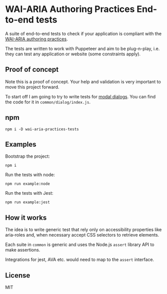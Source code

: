 # WAI-ARIA Authoring Practices End-to-end tests

A suite of end-to-end tests to check if your application is compliant with the [WAI-ARIA authoring practices](https://www.w3.org/TR/wai-aria-practices-1.1).

The tests are written to work with Puppeteer and aim to be plug-n-play, i.e. they can test any application or website (some constraints apply).

## Proof of concept

Note this is a proof of concept. Your help and validation is very important to move this project forward.

To start off I am going to try to write tests for [modal dialogs](https://www.w3.org/TR/wai-aria-practices-1.1/#dialog_modal). You can find the code for it in `common/dialog/index.js`.

## npm

```
npm i -D wai-aria-practices-tests
```

## Examples

Bootstrap the project:

```
npm i
```

Run the tests with node:

```
npm run example:node
```

Run the tests with Jest:

```
npm run example:jest
```

## How it works

The idea is to write generic test that rely only on accessibility properties like aria-roles and, when necessary accept CSS selectors to retrieve elements.

Each suite in `common` is generic and uses the Node.js `assert` library API to make assertions.

Integrations for jest, AVA etc. would need to map to the `assert` interface.

## License

MIT
